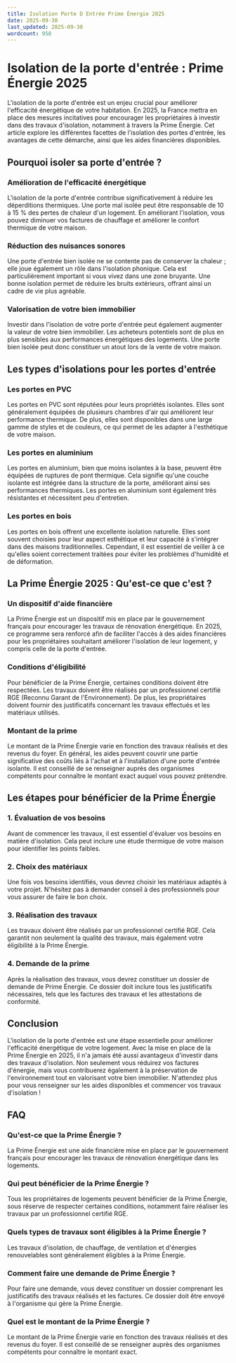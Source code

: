 ```yaml
---
title: Isolation Porte D Entrée Prime Énergie 2025
date: 2025-09-30
last_updated: 2025-09-30
wordcount: 958
---
```


# Isolation de la porte d'entrée : Prime Énergie 2025

L'isolation de la porte d'entrée est un enjeu crucial pour améliorer l'efficacité énergétique de votre habitation. En 2025, la France mettra en place des mesures incitatives pour encourager les propriétaires à investir dans des travaux d'isolation, notamment à travers la Prime Énergie. Cet article explore les différentes facettes de l'isolation des portes d'entrée, les avantages de cette démarche, ainsi que les aides financières disponibles.

## Pourquoi isoler sa porte d'entrée ?

### Amélioration de l'efficacité énergétique

L'isolation de la porte d'entrée contribue significativement à réduire les déperditions thermiques. Une porte mal isolée peut être responsable de 10 à 15 % des pertes de chaleur d'un logement. En améliorant l'isolation, vous pouvez diminuer vos factures de chauffage et améliorer le confort thermique de votre maison.

### Réduction des nuisances sonores

Une porte d'entrée bien isolée ne se contente pas de conserver la chaleur ; elle joue également un rôle dans l'isolation phonique. Cela est particulièrement important si vous vivez dans une zone bruyante. Une bonne isolation permet de réduire les bruits extérieurs, offrant ainsi un cadre de vie plus agréable.

### Valorisation de votre bien immobilier

Investir dans l'isolation de votre porte d'entrée peut également augmenter la valeur de votre bien immobilier. Les acheteurs potentiels sont de plus en plus sensibles aux performances énergétiques des logements. Une porte bien isolée peut donc constituer un atout lors de la vente de votre maison.

## Les types d'isolations pour les portes d'entrée

### Les portes en PVC

Les portes en PVC sont réputées pour leurs propriétés isolantes. Elles sont généralement équipées de plusieurs chambres d'air qui améliorent leur performance thermique. De plus, elles sont disponibles dans une large gamme de styles et de couleurs, ce qui permet de les adapter à l'esthétique de votre maison.

### Les portes en aluminium

Les portes en aluminium, bien que moins isolantes à la base, peuvent être équipées de ruptures de pont thermique. Cela signifie qu'une couche isolante est intégrée dans la structure de la porte, améliorant ainsi ses performances thermiques. Les portes en aluminium sont également très résistantes et nécessitent peu d'entretien.

### Les portes en bois

Les portes en bois offrent une excellente isolation naturelle. Elles sont souvent choisies pour leur aspect esthétique et leur capacité à s'intégrer dans des maisons traditionnelles. Cependant, il est essentiel de veiller à ce qu'elles soient correctement traitées pour éviter les problèmes d'humidité et de déformation.

## La Prime Énergie 2025 : Qu'est-ce que c'est ?

### Un dispositif d'aide financière

La Prime Énergie est un dispositif mis en place par le gouvernement français pour encourager les travaux de rénovation énergétique. En 2025, ce programme sera renforcé afin de faciliter l'accès à des aides financières pour les propriétaires souhaitant améliorer l'isolation de leur logement, y compris celle de la porte d'entrée.

### Conditions d'éligibilité

Pour bénéficier de la Prime Énergie, certaines conditions doivent être respectées. Les travaux doivent être réalisés par un professionnel certifié RGE (Reconnu Garant de l'Environnement). De plus, les propriétaires doivent fournir des justificatifs concernant les travaux effectués et les matériaux utilisés.

### Montant de la prime

Le montant de la Prime Énergie varie en fonction des travaux réalisés et des revenus du foyer. En général, les aides peuvent couvrir une partie significative des coûts liés à l'achat et à l'installation d'une porte d'entrée isolante. Il est conseillé de se renseigner auprès des organismes compétents pour connaître le montant exact auquel vous pouvez prétendre.

## Les étapes pour bénéficier de la Prime Énergie

### 1. Évaluation de vos besoins

Avant de commencer les travaux, il est essentiel d'évaluer vos besoins en matière d'isolation. Cela peut inclure une étude thermique de votre maison pour identifier les points faibles.

### 2. Choix des matériaux

Une fois vos besoins identifiés, vous devrez choisir les matériaux adaptés à votre projet. N'hésitez pas à demander conseil à des professionnels pour vous assurer de faire le bon choix.

### 3. Réalisation des travaux

Les travaux doivent être réalisés par un professionnel certifié RGE. Cela garantit non seulement la qualité des travaux, mais également votre éligibilité à la Prime Énergie.

### 4. Demande de la prime

Après la réalisation des travaux, vous devrez constituer un dossier de demande de Prime Énergie. Ce dossier doit inclure tous les justificatifs nécessaires, tels que les factures des travaux et les attestations de conformité.

## Conclusion

L'isolation de la porte d'entrée est une étape essentielle pour améliorer l'efficacité énergétique de votre logement. Avec la mise en place de la Prime Énergie en 2025, il n'a jamais été aussi avantageux d'investir dans des travaux d'isolation. Non seulement vous réduirez vos factures d'énergie, mais vous contribuerez également à la préservation de l'environnement tout en valorisant votre bien immobilier. N'attendez plus pour vous renseigner sur les aides disponibles et commencer vos travaux d'isolation !

## FAQ

### Qu'est-ce que la Prime Énergie ?

La Prime Énergie est une aide financière mise en place par le gouvernement français pour encourager les travaux de rénovation énergétique dans les logements.

### Qui peut bénéficier de la Prime Énergie ?

Tous les propriétaires de logements peuvent bénéficier de la Prime Énergie, sous réserve de respecter certaines conditions, notamment faire réaliser les travaux par un professionnel certifié RGE.

### Quels types de travaux sont éligibles à la Prime Énergie ?

Les travaux d'isolation, de chauffage, de ventilation et d'énergies renouvelables sont généralement éligibles à la Prime Énergie.

### Comment faire une demande de Prime Énergie ?

Pour faire une demande, vous devez constituer un dossier comprenant les justificatifs des travaux réalisés et les factures. Ce dossier doit être envoyé à l'organisme qui gère la Prime Énergie.

### Quel est le montant de la Prime Énergie ?

Le montant de la Prime Énergie varie en fonction des travaux réalisés et des revenus du foyer. Il est conseillé de se renseigner auprès des organismes compétents pour connaître le montant exact.
